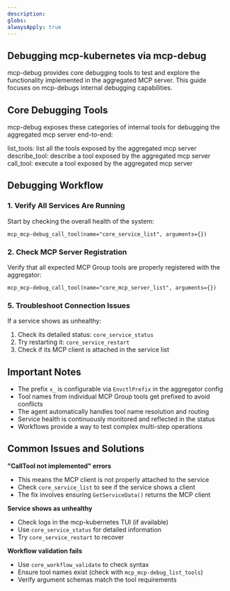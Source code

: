 ```yaml
---
description: 
globs: 
alwaysApply: true
---
```

## Debugging mcp-kubernetes via mcp-debug

mcp-debug provides core debugging tools to test and explore the functionality implemented in the aggregated MCP server. This guide focuses on mcp-debugs internal debugging capabilities.

## Core Debugging Tools

mcp-debug exposes these categories of internal tools for debugging the aggregated mcp server end-to-end:

list_tools: list all the tools exposed by the aggregated mcp server
describe_tool: describe a tool exposed by the aggregated mcp server
call_tool: execute a tool exposed by the aggregated mcp server

## Debugging Workflow

### 1. Verify All Services Are Running
Start by checking the overall health of the system:
```
mcp_mcp-debug_call_tool(name="core_service_list", arguments={})
```

### 2. Check MCP Server Registration
Verify that all expected MCP Group tools are properly registered with the aggregator:
```
mcp_mcp-debug_call_tool(name="core_mcp_server_list", arguments={})
```

### 5. Troubleshoot Connection Issues
If a service shows as unhealthy:
1. Check its detailed status: `core_service_status`
2. Try restarting it: `core_service_restart`
3. Check if its MCP client is attached in the service list

## Important Notes

- The prefix `x_` is configurable via `EnvctlPrefix` in the aggregator config
- Tool names from individual MCP Group tools get prefixed to avoid conflicts
- The agent automatically handles tool name resolution and routing
- Service health is continuously monitored and reflected in the status
- Workflows provide a way to test complex multi-step operations

## Common Issues and Solutions

**"CallTool not implemented" errors**
- This means the MCP client is not properly attached to the service
- Check `core_service_list` to see if the service shows a client
- The fix involves ensuring `GetServiceData()` returns the MCP client

**Service shows as unhealthy**
- Check logs in the mcp-kubernetes TUI (if available)
- Use `core_service_status` for detailed information
- Try `core_service_restart` to recover

**Workflow validation fails**
- Use `core_workflow_validate` to check syntax
- Ensure tool names exist (check with `mcp_mcp-debug_list_tools`)
- Verify argument schemas match the tool requirements
